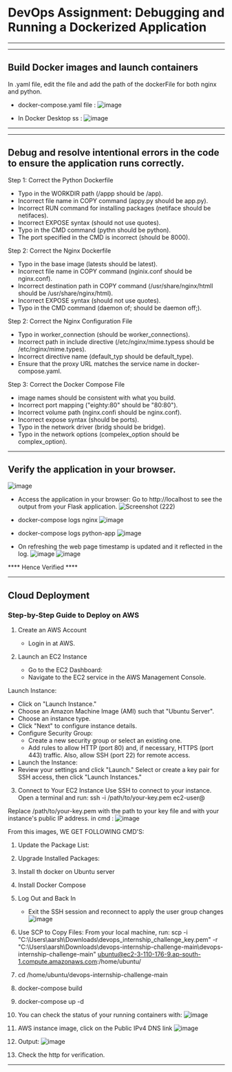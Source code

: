 # DevOps Assignment: Debugging and Running a Dockerized Application


***********
---
## Build Docker images and launch containers
In .yaml file, edit the file and add the path of the dockerFile for both nginx and python.

- docker-compose.yaml file :
![image](https://github.com/user-attachments/assets/464b26fd-e98b-47f2-9ef0-768130e60b17)

- In Docker Desktop ss :
![image](https://github.com/user-attachments/assets/2f60a235-21a4-4e90-8a6f-08b938dc9c1c)
***********
---
## Debug and resolve intentional errors in the code to ensure the application runs correctly.
Step 1: Correct the Python Dockerfile
- Typo in the WORKDIR path (/appp should be /app).
- Incorrect file name in COPY command (appy.py should be app.py).
- Incorrect RUN command for installing packages (netiface should be netifaces).
- Incorrect EXPOSE syntax (should not use quotes).
- Typo in the CMD command (pythn should be python).
- The port specified in the CMD is incorrect (should be 8000).

Step 2: Correct the Nginx Dockerfile
- Typo in the base image (latests should be latest).
- Incorrect file name in COPY command (nginix.conf should be nginx.conf).
- Incorrect destination path in COPY command (/usr/share/nginx/htmll should be /usr/share/nginx/html).
- Incorrect EXPOSE syntax (should not use quotes).
- Typo in the CMD command (daemon of; should be daemon off;).

Step 2: Correct the Nginx Configuration File
- Typo in worker_connection (should be worker_connections).
- Incorrect path in include directive (/etc/nginx/mime.typess should be /etc/nginx/mime.types).
- Incorrect directive name (default_typ should be default_type).
- Ensure that the proxy URL matches the service name in docker-compose.yaml.

Step 3: Correct the Docker Compose File
- image names should be consistent with what you build.
- Incorrect port mapping ("eighty:80" should be "80:80").
- Incorrect volume path (nginx.confi should be nginx.conf).
- Incorrect expose syntax (should be ports).
- Typo in the network driver (bridg should be bridge).
- Typo in the network options (compelex_option should be complex_option).
***********

## Verify the application in your browser.
![image](https://github.com/user-attachments/assets/5e907170-b629-4320-90b7-bd58f418e834)

- Access the application in your browser:
   Go to http://localhost to see the output from your Flask application.
![Screenshot (222)](https://github.com/user-attachments/assets/776cec7f-cb8b-45dd-9509-a763d6df5419)

- docker-compose logs nginx 
![image](https://github.com/user-attachments/assets/d09d9798-fbf2-43dd-9ff3-1f0f5313cd43)

- docker-compose logs python-app
![image](https://github.com/user-attachments/assets/57d939a6-5a60-4e16-abbe-07e3ccc691b2)

- On refreshing the web page timestamp is updated and it reflected in the log.
![image](https://github.com/user-attachments/assets/27ec6a5f-e30f-4f08-9bbb-de7641273102)
![image](https://github.com/user-attachments/assets/28cc2af3-62ff-439f-9a03-5ab7ec416b9d)

**** Hence Verified ****
***********

## Cloud Deployment
### Step-by-Step Guide to Deploy on AWS
1. Create an AWS Account
   - Login in at AWS.

2. Launch an EC2 Instance
   - Go to the EC2 Dashboard:
   - Navigate to the EC2 service in the AWS Management Console.

Launch Instance:
- Click on "Launch Instance."
- Choose an Amazon Machine Image (AMI) such that "Ubuntu Server".
- Choose an instance type.
- Click "Next" to configure instance details.
- Configure Security Group:
   - Create a new security group or select an existing one.
   - Add rules to allow HTTP (port 80) and, if necessary, HTTPS (port 443) traffic. Also, allow SSH (port 22) for remote access.
- Launch the Instance:
- Review your settings and click "Launch."
Select or create a key pair for SSH access, then click "Launch Instances."

3. Connect to Your EC2 Instance
Use SSH to connect to your instance. Open a terminal and run:
      ssh -i /path/to/your-key.pem ec2-user@<your-ec2-public-ip>

Replace /path/to/your-key.pem with the path to your key file and <your-ec2-public-ip> with your instance's public IP address.
in cmd :
![image](https://github.com/user-attachments/assets/43a3843e-72e3-4265-adab-ad9d4ebca0dc)

From this images, WE GET FOLLOWING CMD'S:
   1. Update the Package List:
   2. Upgrade Installed Packages:
   3. Install th docker on Ubuntu server
   4. Install Docker Compose
   5. Log Out and Back In
      - Exit the SSH session and reconnect to apply the user group changes
![image](https://github.com/user-attachments/assets/30302863-679e-4fd8-8385-3320d43d25cc)

   6. Use SCP to Copy Files: From your local machine, run:
         scp -i "C:\Users\aarsh\Downloads\devops_internship_challenge_key.pem" -r "C:\Users\aarsh\Downloads\devops-internship-challenge-main\devops-internship-challenge-main" ubuntu@ec2-3-110-176-9.ap-south-1.compute.amazonaws.com:/home/ubuntu/
   7.  cd /home/ubuntu/devops-internship-challenge-main
   8.  docker-compose build
   9.  docker-compose up -d
   10.  You can check the status of your running containers with:
![image](https://github.com/user-attachments/assets/46c96a46-b268-4575-86df-bca7277aa73f)
   11. AWS instance image, click on the Public IPv4 DNS link 
       ![image](https://github.com/user-attachments/assets/f6f94503-3788-46a0-b47f-e01d35a6e2b9)
   12. Output:
       ![image](https://github.com/user-attachments/assets/cdcbf631-27c5-44cd-bbf6-231668c72db3)
   13. Check the http for verification.
 *******************************************
 

